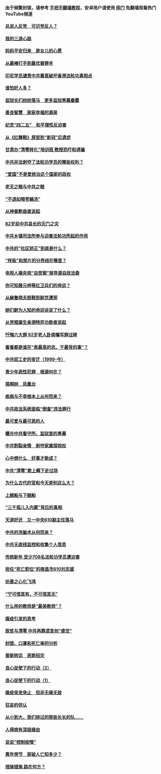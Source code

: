 #### 由于频繁封锁，请参考 [手把手翻墙教程](https://github.com/gfw-breaker/guides/wiki/)，安卓用户请使用 [网门](https://github.com/gfw-breaker/nogfw/blob/master/dl.md?t=05010501) 免翻墙观看热门YouTube频道 

#### [总说人反党　可识党反人？](../pages/19/423820.md?t=05010501) 

#### [我的三退心路](../pages/19/423876.md?t=05010501) 

#### [妈妈平安归来　是女儿的心愿](../pages/19/423947.md?t=05010501) 

#### [从最棒打手到最优替罪羊](../pages/19/423819.md?t=05010501) 

#### [印尼学员谴责中共蓄意破坏香港法轮功真相点](../pages/19/423902.md?t=05010501) 

#### [谁怕好人多？](../pages/19/423774.md?t=05010501) 

#### [监狱长们纷纷落马　更多监狱黑幕暴露](../pages/19/423787.md?t=05010501) 

#### [善良智慧　家庭幸福的源泉](../pages/19/423632.md?t=05010501) 

#### [纪念“四二五”　和平理性反迫害](../pages/19/423660.md?t=05010501) 

#### [从《红舞鞋》原型到“新冠”后遗症](../pages/19/423509.md?t=05010501) 

#### [甘肃办“清零转化”培训班 教授恐吓和诱骗](../pages/19/423498.md?t=05010501) 

#### [中共非法剥夺了法轮功学员的哪些权利？](../pages/19/423392.md?t=05010501) 

#### [“爱国”不是爱统治这个国家的政权](../pages/19/423029.md?t=05010501) 

#### [老天之眼与中共之眼](../pages/19/423378.md?t=05010501) 

#### [“不退如喝苍蝇汤”](../pages/19/423287.md?t=05010501) 

#### [从神兽断曲直说起](../pages/19/423201.md?t=05010501) 

#### [82岁前中共县长的灭门之灾](../pages/19/423055.md?t=05010501) 

#### [中共乡镇司法所参与迫害法轮功所起的作用](../pages/19/423064.md?t=05010501) 

#### [中共的“社区矫正”到底是什么？](../pages/19/422870.md?t=05010501) 

#### [“样板”和禁片的分界线在哪里？](../pages/19/422704.md?t=05010501) 

#### [电视人揭央视“自焚案”报导源自政法委](../pages/19/422770.md?t=05010501) 

#### [你可知聂元梓等红卫兵们的命运？](../pages/19/422848.md?t=05010501) 

#### [从赫鲁晓夫脱鞋到耐克遭邪](../pages/19/422826.md?t=05010501) 

#### [她们鲜为人知的命运诉说了什么？](../pages/19/422754.md?t=05010501) 

#### [从党棍康生亲测特异功能者说起](../pages/19/422657.md?t=05010501) 

#### [忏悔六大罪 92岁老人卧病嘱写罪过碑](../pages/19/422750.md?t=05010501) 

#### [看看都是谁在“表最高的忠、干最背的事”？](../pages/19/422703.md?t=05010501) 

#### [中共奴工史的变迁（1999-今）](../pages/19/422656.md?t=05010501) 

#### [青少年恶性犯罪　根源何在？](../pages/19/422449.md?t=05010501) 

#### [梧桐树　凤凰台](../pages/19/422442.md?t=05010501) 

#### [疾病与不幸根本上从何而来？](../pages/19/422438.md?t=05010501) 

#### [中共政法系统面临“倒查”违法罪行](../pages/19/422497.md?t=05010501) 

#### [最可爱与最可恶的人](../pages/19/422448.md?t=05010501) 

#### [曝光中共看守所、监狱里的黑幕](../pages/19/422390.md?t=05010501) 

#### [中共割裂亲情　剥夺家属探视权](../pages/19/422364.md?t=05010501) 

#### [心中想什么　好事才能成？](../pages/19/422318.md?t=05010501) 

#### [中共“清零”欺上瞒下走过场](../pages/19/422306.md?t=05010501) 

#### [为什么古代的官和今天差别这么大？](../pages/19/422228.md?t=05010501) 

#### [上贼船与下贼船](../pages/19/422276.md?t=05010501) 

#### [“三千孤儿入内蒙”背后的真相](../pages/19/422229.md?t=05010501) 

#### [天道好还　又一中央610副主任落马](../pages/19/422155.md?t=05010501) 

#### [中共的洗脑术从何而来？](../pages/19/422154.md?t=05010501) 

#### [中共无底线监控和收集个人信息](../pages/19/422039.md?t=05010501) 

#### [传统新年 至少708名法轮功学员遭迫害](../pages/19/421946.md?t=05010501) 

#### [担任“死亡职位”的南昌市610刘志斌](../pages/19/421957.md?t=05010501) 

#### [劝善之心化飞鸿](../pages/19/421164.md?t=05010501) 

#### [“宁可信其有，不可信其无”](../pages/19/421691.md?t=05010501) 

#### [什么样的教师是“最美教师”？](../pages/19/421755.md?t=05010501) 

#### [瘟疫引发的思考](../pages/19/421594.md?t=05010501) 

#### [脱贫与清零 中共再靠谎言创“盛世”](../pages/19/421590.md?t=05010501) 

#### [封锁、口罩和死亡率的分析](../pages/19/421495.md?t=05010501) 

#### [善能转运　恶能招灾](../pages/19/421334.md?t=05010501) 

#### [良心促使下的行动（2）](../pages/19/421361.md?t=05010501) 

#### [良心促使下的行动（1）](../pages/19/421302.md?t=05010501) 

#### [瘟疫突发突止　但非无缘无故](../pages/19/421281.md?t=05010501) 

#### [狂妄的供认](../pages/19/421199.md?t=05010501) 

#### [从小到大，我们排过的那些长长的队……](../pages/19/421243.md?t=05010501) 

#### [人得病有深层缘由](../pages/19/420864.md?t=05010501) 

#### [说说“控制疫情”](../pages/19/420831.md?t=05010501) 

#### [离年傍节　家破人亡知多少？](../pages/19/420563.md?t=05010501) 

#### [措施错施  路在何方？](../pages/19/420076.md?t=05010501) 

